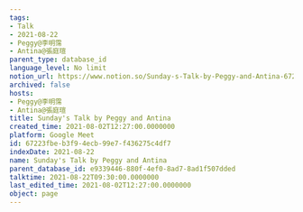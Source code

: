 ```yaml
---
tags:
- Talk
- 2021-08-22
- Peggy@李明霈
- Antina@張庭瑄
parent_type: database_id
language_level: No limit
notion_url: https://www.notion.so/Sunday-s-Talk-by-Peggy-and-Antina-67223fbeb3f94ecb99e7f436275c4df7
archived: false
hosts:
- Peggy@李明霈
- Antina@張庭瑄
title: Sunday's Talk by Peggy and Antina
created_time: 2021-08-02T12:27:00.0000000
platform: Google Meet
id: 67223fbe-b3f9-4ecb-99e7-f436275c4df7
indexDate: 2021-08-22
name: Sunday's Talk by Peggy and Antina
parent_database_id: e9339446-880f-4ef0-8ad7-8ad1f507dded
talktime: 2021-08-22T09:30:00.0000000
last_edited_time: 2021-08-02T12:27:00.0000000
object: page
---
```








